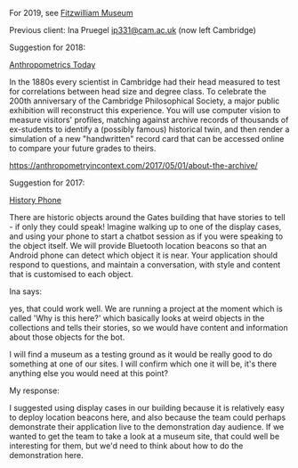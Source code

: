 For 2019, see [Fitzwilliam Museum](Fitzwilliam_Museum "wikilink")

Previous client: Ina Pruegel <ip331@cam.ac.uk> (now left Cambridge)

Suggestion for 2018:

[Anthropometrics Today](Anthropometrics_Today "wikilink")

In the 1880s every scientist in Cambridge had their head measured to
test for correlations between head size and degree class. To celebrate
the 200th anniversary of the Cambridge Philosophical Society, a major
public exhibition will reconstruct this experience. You will use
computer vision to measure visitors' profiles, matching against archive
records of thousands of ex-students to identify a (possibly famous)
historical twin, and then render a simulation of a new "handwritten"
record card that can be accessed online to compare your future grades to
theirs.

<https://anthropometryincontext.com/2017/05/01/about-the-archive/>

Suggestion for 2017:

[History Phone](History_Phone "wikilink")

There are historic objects around the Gates building that have stories
to tell - if only they could speak! Imagine walking up to one of the
display cases, and using your phone to start a chatbot session as if you
were speaking to the object itself. We will provide Bluetooth location
beacons so that an Android phone can detect which object it is near.
Your application should respond to questions, and maintain a
conversation, with style and content that is customised to each object.

Ina says:

yes, that could work well. We are running a project at the moment which
is called 'Why is this here?' which basically looks at weird objects in
the collections and tells their stories, so we would have content and
information about those objects for the bot.

I will find a museum as a testing ground as it would be really good to
do something at one of our sites. I will confirm which one it will be,
it's there anything else you would need at this point?

My response:

I suggested using display cases in our building because it is relatively
easy to deploy location beacons here, and also because the team could
perhaps demonstrate their application live to the demonstration day
audience. If we wanted to get the team to take a look at a museum site,
that could well be interesting for them, but we'd need to think about
how to do the demonstration here.